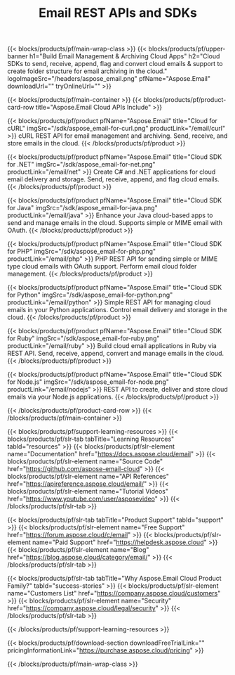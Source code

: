 ﻿---
title: Email REST APIs and SDKs 
description: Cloud SDKs to send, receive, append, flag and convert cloud emails & support to create folder structure for email archiving in the cloud
weight: 10
url: /family
---

{{< blocks/products/pf/main-wrap-class >}}
{{< blocks/products/pf/upper-banner h1="Build Email Management & Archiving Cloud Apps" h2="Cloud SDKs to send, receive, append, flag and convert cloud emails & support to create folder structure for email archiving in the cloud." logoImageSrc="/headers/aspose_email.png" pfName="Aspose.Email" downloadUrl="" tryOnlineUrl="" >}}

{{< blocks/products/pf/main-container >}}
{{< blocks/products/pf/product-card-row title="Aspose.Email Cloud APIs Include" >}}

{{< blocks/products/pf/product pfName="Aspose.Email" title="Cloud for cURL" imgSrc="/sdk/aspose_email-for-curl.png" productLink="/email/curl" >}}
cURL REST API for email management and archiving. Send, receive, and store emails in the cloud.
{{< /blocks/products/pf/product >}}

{{< blocks/products/pf/product pfName="Aspose.Email" title="Cloud SDK for .NET" imgSrc="/sdk/aspose_email-for-net.png" productLink="/email/net" >}}
Create C# and .NET applications for cloud email delivery and storage. Send, receive, append, and flag cloud emails.
{{< /blocks/products/pf/product >}}

{{< blocks/products/pf/product pfName="Aspose.Email" title="Cloud SDK for Java" imgSrc="/sdk/aspose_email-for-java.png" productLink="/email/java" >}}
Enhance your Java cloud-based apps to send and manage emails in the cloud. Supports simple or MIME email with OAuth.
{{< /blocks/products/pf/product >}}

{{< blocks/products/pf/product pfName="Aspose.Email" title="Cloud SDK for PHP" imgSrc="/sdk/aspose_email-for-php.png" productLink="/email/php" >}}
PHP REST API for sending simple or MIME type cloud emails with OAuth support. Perform email cloud folder management.
{{< /blocks/products/pf/product >}}

{{< blocks/products/pf/product pfName="Aspose.Email" title="Cloud SDK for Python" imgSrc="/sdk/aspose_email-for-python.png" productLink="/email/python" >}}
Simple REST API for managing cloud emails in your Python applications. Control email delivery and storage in the cloud.
{{< /blocks/products/pf/product >}}

{{< blocks/products/pf/product pfName="Aspose.Email" title="Cloud SDK for Ruby" imgSrc="/sdk/aspose_email-for-ruby.png" productLink="/email/ruby" >}}
Build cloud email applications in Ruby via REST API. Send, receive, append, convert and manage emails in the cloud.
{{< /blocks/products/pf/product >}}

{{< blocks/products/pf/product pfName="Aspose.Email" title="Cloud SDK for Node.js" imgSrc="/sdk/aspose_email-for-node.png" productLink="/email/nodejs" >}}
REST API to create, deliver and store cloud emails via your Node.js applications.
{{< /blocks/products/pf/product >}}

{{< /blocks/products/pf/product-card-row >}}
{{< /blocks/products/pf/main-container >}}

{{< blocks/products/pf/support-learning-resources >}}
{{< blocks/products/pf/slr-tab tabTitle="Learning Resources" tabId="resources" >}}
{{< blocks/products/pf/slr-element name="Documentation" href="https://docs.aspose.cloud/email" >}}
{{< blocks/products/pf/slr-element name="Source Code" href="https://github.com/aspose-email-cloud" >}}
{{< blocks/products/pf/slr-element name="API References" href="https://apireference.aspose.cloud/email/" >}}
{{< blocks/products/pf/slr-element name="Tutorial Videos" href="https://www.youtube.com/user/asposevideo" >}}
{{< /blocks/products/pf/slr-tab >}}

{{< blocks/products/pf/slr-tab tabTitle="Product Support" tabId="support" >}}
{{< blocks/products/pf/slr-element name="Free Support" href="https://forum.aspose.cloud/c/email" >}}
{{< blocks/products/pf/slr-element name="Paid Support" href="https://helpdesk.aspose.cloud" >}}
{{< blocks/products/pf/slr-element name="Blog" href="https://blog.aspose.cloud/category/email/" >}}
{{< /blocks/products/pf/slr-tab >}}

{{< blocks/products/pf/slr-tab tabTitle="Why Aspose.Email Cloud Product Family?" tabId="success-stories" >}}
{{< blocks/products/pf/slr-element name="Customers List" href="https://company.aspose.cloud/customers" >}}
{{< blocks/products/pf/slr-element name="Security" href="https://company.aspose.cloud/legal/security" >}}
{{< /blocks/products/pf/slr-tab >}}

{{< /blocks/products/pf/support-learning-resources >}}

{{< blocks/products/pf/download-section downloadFreeTrialLink="" pricingInformationLink="https://purchase.aspose.cloud/pricing" >}}

{{< /blocks/products/pf/main-wrap-class >}}
